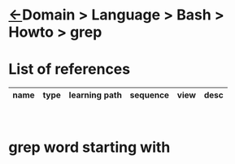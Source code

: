 <head><link rel="stylesheet" href="../../../../md.css"/><script src="../../../../md.js"></script></head>

[//]: #(Reference)
[Repo_Readme]:   ../list/object_list.md

# [&larr;][Repo_Readme]Domain > Language > Bash > Howto > grep

# List of references
|name|type|learning path|sequence|view|desc|
|-|-|-|-|-|-|
<br>

# grep word starting with
